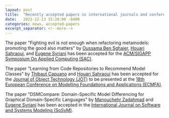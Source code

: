 ```yaml
---
layout: post
title:  "Recently accepted papers in international journals and conference proceedings"
date:   2021-12-13 15:28:00 -0400
categories: news, accepted-papers
excerpt_separator: <!--more-->
---
```


The paper "Fighting evil is not enough when refactoring metamodels: promoting the good also matters" by [Oussama Ben Sghaier](https://www.linkedin.com/in/oussama-ben-sghaier/), [Houari Sahraoui](http://www.iro.umontreal.ca/~sahraouh/), and [Eugene Syriani](http://www-ens.iro.umontreal.ca/~syriani/) has been accepted for the [ACM/SIGAPP Symposium On Applied Computing (SAC)](https://www.sigapp.org/sac/sac2021/).

The paper "Learning from Code Repositories to Recommend Model Classes" by [Thibaut Capuano](https://www.linkedin.com/in/thibaut-capuano) and [Houari Sahraoui](http://www.iro.umontreal.ca/~sahraouh/) has been accepted for the [Journal of Object Technology (JOT)](http://www.jot.fm/) to be presented at the [18th European Conference on Modelling Foundations and Applications (ECMFA)](https://davidediruscio.github.io/ECMFA2022/).

The paper "DSMCompare: Domain-Specific Model Differencing for Graphical Domain-Specific Languages" by [Manouchehr Zadahmad](https://www.linkedin.com/in/manouchehr-zadahmad/) and [Eugene Syriani](http://www-ens.iro.umontreal.ca/~syriani/) has been accepted in the [International Journal on Software and Systems Modeling (SoSyM)](https://www.sosym.org/).